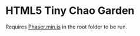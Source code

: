 # HTML5 Tiny Chao Garden

Requires [Phaser.min.js](https://raw.githubusercontent.com/photonstorm/phaser-ce/master/build/phaser.min.js) in the root folder to be run.